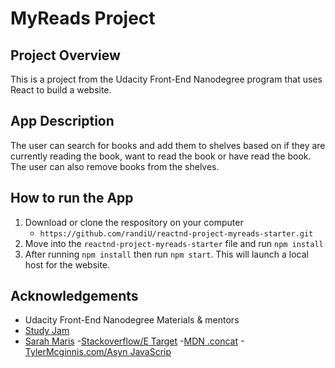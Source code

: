 # MyReads Project

## Project Overview

This is a project from the Udacity Front-End Nanodegree program that uses React to build a website.

## App Description

The user can search for books and add them to shelves based on if they are currently reading the book, want to read the book or have read the book. The user can also remove books from the shelves. 

 ## How to run the App

 1. Download or clone the respository on your computer
    - `https://github.com/randiU/reactnd-project-myreads-starter.git`
 2. Move into the `reactnd-project-myreads-starter` file and run `npm install`
 3. After running `npm install` then run `npm start`. This will launch a local host for the website. 


 ## Acknowledgements
 - Udacity Front-End Nanodegree Materials & mentors
 - [Study Jam](https://www.youtube.com/watch?v=i6L2jLHV9j8)
 - [Sarah Maris](https://github.com/sarah-maris/reactnd-project-myreads)
 -[Stackoverflow/E Target](https://stackoverflow.com/questions/45624780/e-target-value-on-an-input-field-reactjs-how-does-it-work)
 -[MDN .concat](https://developer.mozilla.org/en-US/docs/Web/JavaScript/Reference/Global_Objects/Array/concat)
 -[TylerMcginnis.com/Asyn JavaScrip](https://tylermcginnis.com/async-javascript-from-callbacks-to-promises-to-async-await/)


